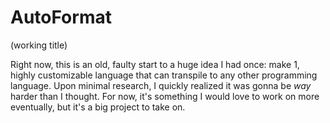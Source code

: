 # AutoFormat
(working title)

Right now, this is an old, faulty start to a huge idea I had once: make 1, highly customizable language that can transpile to any other programming language. Upon minimal research, I quickly realized it was gonna be *way* harder than I thought. For now, it's something I would love 
to work on more eventually, but it's a big project to take on.
